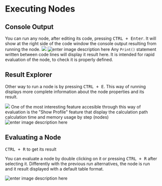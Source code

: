 
# Executing Nodes
## Console Output
You can run any node, after editing its code, pressing <kbd>CTRL + Enter</kbd>.
It will show at the right side of the code window the console output resulting from running the node.
![](http://img.pyplan.org/Node-execution-codetab.png)
![enter image description here](http://img.pyplan.org/Node-execution-codetab.png)
Any `Print()` statement written between code lines will display it result here.
It is intended for rapid evaluation of the node, to check it is properly defined.

## Result Explorer
Other way to run a node is by pressing <kbd>CTRL + E</kbd>.
This way of running displays more complete information about the node properties and its result.

![](http://img.pyplan.org/Node-execution-profile.png)
One of the most interesting feature accesible through this way of evaluation is the "Show Profile" feature that display the calculation path calculation time and memory usage by step (nodes)
![enter image description here](http://img.pyplan.org/Node-execution-console+.png)

## Evaluating a Node
<kbd>CTRL + R</kbd> to get its result

You can evaluate a node by double clicking on it or pressing <kbd>CTRL + R</kbd> after selecting it.
Differently with the previous run alternatives, the node is run and it result displayed with a default table format.

![enter image description here](http://img.pyplan.org/Node-execution-default.png)

<!--stackedit_data:
eyJoaXN0b3J5IjpbMTQzNTUyNzI4MCwxMDgxMDc5NzQ1LDUwNT
k1MjI0MSw5NjAxMDg2LDExOTAzMjIxMDQsLTU0MjA1NzA0Ml19

-->